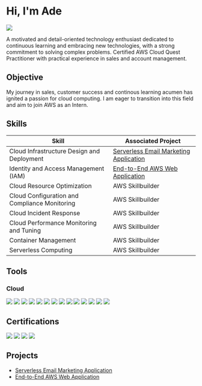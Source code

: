 # Hi, I'm Ade
<a href="https://www.linkedin.com/in/adedotun-arasi/"><img src="https://img.shields.io/badge/-LinkedIn-0072b1?&style=for-the-badge&logo=linkedin&logoColor=white" /></a>

A motivated and detail-oriented technology enthusiast dedicated to continuous learning and embracing new technologies, with a strong commitment to solving complex problems. Certified AWS Cloud Quest Practitioner with practical experience in sales and account management.
## Objective

My journey in sales, customer success and continous learning acumen has ignited a passion for cloud computing. I am eager to transition into this field and aim to join AWS as an Intern.

## Skills

| Skill                                         | Associated Project         |
|-----------------------------------------------|----------------------------|
| Cloud Infrastructure Design and Deployment         | <a href="https://github.com/AdeinCloud9/Serverless-Email-Marketing-Application/blob/main/README.md">Serverless Email Marketing Application</a> |
| Identity and Access Management (IAM) | <a href="https://github.com/AdeinCloud9/End-to-End-AWS-Web-Application/blob/main/README.md">End-to-End AWS Web Application</a> |
| Cloud Resource Optimization         | AWS Skillbuilder |
| Cloud Configuration and Compliance Monitoring      | AWS Skillbuilder |
| Cloud Incident Response                  | AWS Skillbuilder |
| Cloud Performance Monitoring and Tuning  | AWS Skillbuilder |
| Container Management | AWS Skillbuilder |
| Serverless Computing | AWS Skillbuilder |

## Tools

### Cloud
<div>
 <img src="https://img.shields.io/badge/-Amazon%20S3-FF9900?style=for-the-badge&logo=Amazon%20AWS&logoColor=white"/>
 <img src="https://img.shields.io/badge/-IAM-232F3E?style=for-the-badge&logo=Amazon%20AWS&logoColor=white"/>
 <img src="https://img.shields.io/badge/-DynamoDB-4053D6?style=for-the-badge&logo=Amazon%20DynamoDB&logoColor=white"/>
 <img src="https://img.shields.io/badge/-API%20Gateway-FF4F8B?style=for-the-badge&logo=Amazon%20API%20Gateway&logoColor=white"/>
 <img src="https://img.shields.io/badge/-Amazon%20SES-4285F4?style=for-the-badge&logo=Amazon%20AWS&logoColor=white"/>
 <img src="https://img.shields.io/badge/-Lambda-FF9900?style=for-the-badge&logo=AWS%20Lambda&logoColor=white"/>
 <img src="https://img.shields.io/badge/-AWS%20Amplify-FF9900?style=for-the-badge&logo=AWS%20Amplify&logoColor=white"/>
 <img src="https://img.shields.io/badge/-CodePipeline-238636?style=for-the-badge&logo=Amazon%20AWS&logoColor=white"/>
 <img src="https://img.shields.io/badge/-Amazon%20EventBridge-FF9900?style=for-the-badge&logo=Amazon%20AWS&logoColor=white"/>
 <img src="https://img.shields.io/badge/-EC2-FF9900?style=for-the-badge&logo=Amazon%20AWS&logoColor=white"/>
 <img src="https://img.shields.io/badge/-EBS-FF9900?style=for-the-badge&logo=Amazon%20AWS&logoColor=white"/>
 <img src="https://img.shields.io/badge/-VPC-FF9900?style=for-the-badge&logo=Amazon%20AWS&logoColor=white"/>
 <img src="https://img.shields.io/badge/-CloudWatch-FF9900?style=for-the-badge&logo=Amazon%20AWS&logoColor=white"/>
 <img src="https://img.shields.io/badge/-EFS-FF9900?style=for-the-badge&logo=Amazon%20AWS&logoColor=white"/>




## Certifications
<div>
  <img src="https://img.shields.io/badge/-Amazon%20Web%20Services%20(AWS)-232F3E?style=for-the-badge&logo=Amazon%20AWS&logoColor=white"/>
  <img src="https://img.shields.io/badge/-AWS%20Cloud%20Quest%3A%20Cloud%20Practitioner-FF9900?style=for-the-badge&logo=Amazon%20AWS&logoColor=white"/>
  <img src="https://img.shields.io/badge/-DeepLearning.AI-4285F4?style=for-the-badge&logo=DeepLearning.AI&logoColor=white"/>
  <img src="https://img.shields.io/badge/-Generative%20AI%20for%20Everyone-FF4F8B?style=for-the-badge&logo=DeepLearning.AI&logoColor=white"/>

</div>

## Projects
- <a href="https://github.com/AdeinCloud9/Serverless-Email-Marketing-Application/blob/main/README.md">Serverless Email Marketing Application</a>
- <a href="https://github.com/AdeinCloud9/End-to-End-AWS-Web-Application/blob/main/README.md">End-to-End AWS Web Application</a>
